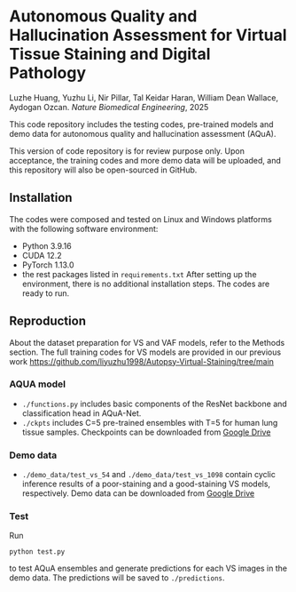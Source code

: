 # Autonomous Quality and Hallucination Assessment for Virtual Tissue Staining and Digital Pathology
Luzhe Huang, Yuzhu Li, Nir Pillar, Tal Keidar Haran, William Dean Wallace, Aydogan Ozcan. *Nature Biomedical Engineering*, 2025

This code repository includes the testing codes, pre-trained models and demo data for autonomous quality and hallucination assessment (AQuA).

This version of code repository is for review purpose only. Upon acceptance, the training codes and more demo data will be uploaded, and this repository will also be open-sourced in GitHub.

## Installation
The codes were composed and tested on Linux and Windows platforms with the following software environment:
- Python 3.9.16
- CUDA 12.2
- PyTorch 1.13.0
- the rest packages listed in `requirements.txt`
After setting up the environment, there is no additional installation steps. The codes are ready to run.

## Reproduction
About the dataset preparation for VS and VAF models, refer to the Methods section. The full training codes for VS models are provided in our previous work https://github.com/liyuzhu1998/Autopsy-Virtual-Staining/tree/main

### AQUA model
- `./functions.py` includes basic components of the ResNet backbone and classification head in AQuA-Net.
- `./ckpts` includes C=5 pre-trained ensembles with T=5 for human lung tissue samples. Checkpoints can be downloaded from [Google Drive](https://drive.google.com/drive/folders/1ztfS6hTkyU-mUrXuHI6LAgUFJ1-hcEyY?usp=share_link)

### Demo data
- `./demo_data/test_vs_54` and `./demo_data/test_vs_1098` contain cyclic inference results of a poor-staining and a good-staining VS models, respectively. Demo data can be downloaded from [Google Drive](https://drive.google.com/drive/folders/1ztfS6hTkyU-mUrXuHI6LAgUFJ1-hcEyY?usp=share_link)

### Test
Run
```
python test.py
```
to test AQuA ensembles and generate predictions for each VS images in the demo data.
The predictions will be saved to `./predictions`.
